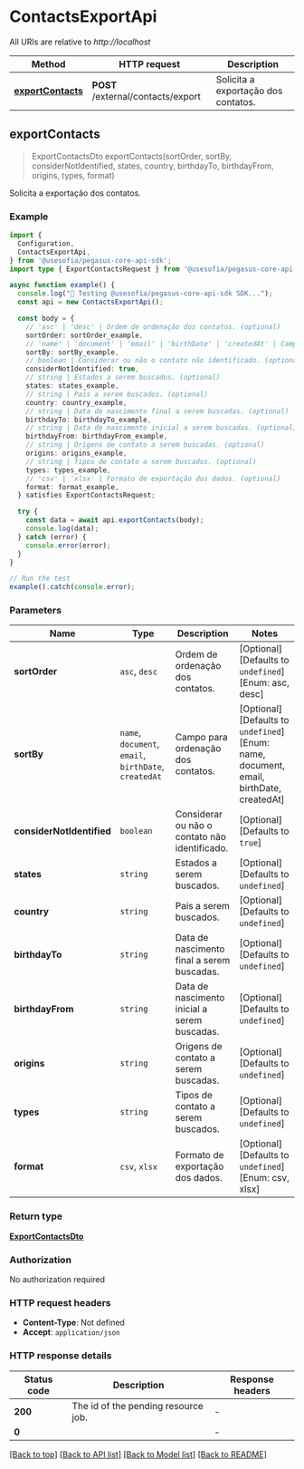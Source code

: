 # ContactsExportApi

All URIs are relative to *http://localhost*

| Method | HTTP request | Description |
|------------- | ------------- | -------------|
| [**exportContacts**](ContactsExportApi.md#exportcontacts) | **POST** /external/contacts/export | Solicita a exportação dos contatos. |



## exportContacts

> ExportContactsDto exportContacts(sortOrder, sortBy, considerNotIdentified, states, country, birthdayTo, birthdayFrom, origins, types, format)

Solicita a exportação dos contatos.

### Example

```ts
import {
  Configuration,
  ContactsExportApi,
} from '@usesofia/pegasus-core-api-sdk';
import type { ExportContactsRequest } from '@usesofia/pegasus-core-api-sdk';

async function example() {
  console.log("🚀 Testing @usesofia/pegasus-core-api-sdk SDK...");
  const api = new ContactsExportApi();

  const body = {
    // 'asc' | 'desc' | Ordem de ordenação dos contatos. (optional)
    sortOrder: sortOrder_example,
    // 'name' | 'document' | 'email' | 'birthDate' | 'createdAt' | Campo para ordenação dos contatos. (optional)
    sortBy: sortBy_example,
    // boolean | Considerar ou não o contato não identificado. (optional)
    considerNotIdentified: true,
    // string | Estados a serem buscados. (optional)
    states: states_example,
    // string | País a serem buscados. (optional)
    country: country_example,
    // string | Data de nascimento final a serem buscadas. (optional)
    birthdayTo: birthdayTo_example,
    // string | Data de nascimento inicial a serem buscadas. (optional)
    birthdayFrom: birthdayFrom_example,
    // string | Origens de contato a serem buscadas. (optional)
    origins: origins_example,
    // string | Tipos de contato a serem buscados. (optional)
    types: types_example,
    // 'csv' | 'xlsx' | Formato de exportação dos dados. (optional)
    format: format_example,
  } satisfies ExportContactsRequest;

  try {
    const data = await api.exportContacts(body);
    console.log(data);
  } catch (error) {
    console.error(error);
  }
}

// Run the test
example().catch(console.error);
```

### Parameters


| Name | Type | Description  | Notes |
|------------- | ------------- | ------------- | -------------|
| **sortOrder** | `asc`, `desc` | Ordem de ordenação dos contatos. | [Optional] [Defaults to `undefined`] [Enum: asc, desc] |
| **sortBy** | `name`, `document`, `email`, `birthDate`, `createdAt` | Campo para ordenação dos contatos. | [Optional] [Defaults to `undefined`] [Enum: name, document, email, birthDate, createdAt] |
| **considerNotIdentified** | `boolean` | Considerar ou não o contato não identificado. | [Optional] [Defaults to `true`] |
| **states** | `string` | Estados a serem buscados. | [Optional] [Defaults to `undefined`] |
| **country** | `string` | País a serem buscados. | [Optional] [Defaults to `undefined`] |
| **birthdayTo** | `string` | Data de nascimento final a serem buscadas. | [Optional] [Defaults to `undefined`] |
| **birthdayFrom** | `string` | Data de nascimento inicial a serem buscadas. | [Optional] [Defaults to `undefined`] |
| **origins** | `string` | Origens de contato a serem buscadas. | [Optional] [Defaults to `undefined`] |
| **types** | `string` | Tipos de contato a serem buscados. | [Optional] [Defaults to `undefined`] |
| **format** | `csv`, `xlsx` | Formato de exportação dos dados. | [Optional] [Defaults to `undefined`] [Enum: csv, xlsx] |

### Return type

[**ExportContactsDto**](ExportContactsDto.md)

### Authorization

No authorization required

### HTTP request headers

- **Content-Type**: Not defined
- **Accept**: `application/json`


### HTTP response details
| Status code | Description | Response headers |
|-------------|-------------|------------------|
| **200** | The id of the pending resource job. |  -  |
| **0** |  |  -  |

[[Back to top]](#) [[Back to API list]](../README.md#api-endpoints) [[Back to Model list]](../README.md#models) [[Back to README]](../README.md)

